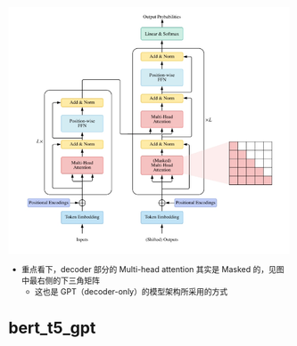 
![](./imgs/Transformer-encoder-decoder.jpeg)

- 重点看下，decoder 部分的 Multi-head attention 其实是 Masked 的，见图中最右侧的下三角矩阵
    - 这也是 GPT（decoder-only）的模型架构所采用的方式
  
# bert_t5_gpt
